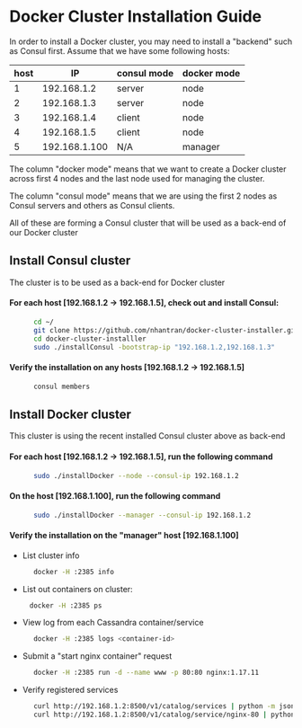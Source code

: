 # Docker Cluster Installation Guide
In order to install a Docker cluster, you may need to install a "backend" such as Consul first.
Assume that we have some following hosts:

host | IP | consul mode | docker mode
-----|----|-------------|------------
1 | 192.168.1.2   | server | node
2 | 192.168.1.3   | server | node
3 | 192.168.1.4   | client | node
4 | 192.168.1.5   | client | node
5 | 192.168.1.100 | N/A    | manager

The column "docker mode" means that we want to create a Docker cluster across first 4 nodes and the last node used for managing the cluster.

The column "consul mode" means that we are using the first 2 nodes as Consul servers and others as Consul clients.

All of these are forming a Consul cluster that will be used as a back-end of our Docker cluster

## Install Consul cluster
The cluster is to be used as a back-end for Docker cluster

#### For each host [192.168.1.2 -> 192.168.1.5], check out and install Consul:
```bash
      cd ~/
      git clone https://github.com/nhantran/docker-cluster-installer.git
      cd docker-cluster-installler
      sudo ./installConsul -bootstrap-ip "192.168.1.2,192.168.1.3"
```
#### Verify the installation on any hosts [192.168.1.2 -> 192.168.1.5]
```bash
      consul members
```
## Install Docker cluster
This cluster is using the recent installed Consul cluster above as back-end

#### For each host [192.168.1.2 -> 192.168.1.5], run the following command
```bash
      sudo ./installDocker --node --consul-ip 192.168.1.2
```
#### On the host [192.168.1.100], run the following command
```bash
      sudo ./installDocker --manager --consul-ip 192.168.1.2
```
#### Verify the installation on the "manager" host [192.168.1.100]
* List cluster info
```bash
      docker -H :2385 info
```
* List out containers on cluster:
```bash
     docker -H :2385 ps
```
* View log from each Cassandra container/service
```bash
      docker -H :2385 logs <container-id>
```
* Submit a "start nginx container" request
```bash
      docker -H :2385 run -d --name www -p 80:80 nginx:1.17.11
```
* Verify registered services
```bash
      curl http://192.168.1.2:8500/v1/catalog/services | python -m json.tool
      curl http://192.168.1.2:8500/v1/catalog/service/nginx-80 | python -m json.tool
```
